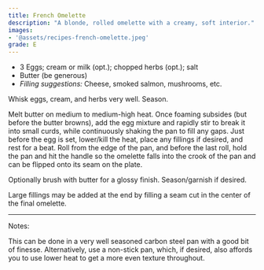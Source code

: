 ```yaml
---
title: French Omelette
description: "A blonde, rolled omelette with a creamy, soft interior."
images:
- '@assets/recipes-french-omelette.jpeg'
grade: E
---
```


- 3 Eggs; cream or milk (opt.); chopped herbs (opt.); salt
- Butter (be generous)
- *Filling suggestions:* Cheese, smoked salmon, mushrooms, etc.

Whisk eggs, cream, and herbs very well. Season.

Melt butter on medium to medium-high heat. Once foaming subsides (but before the butter browns), add the egg mixture and rapidly stir to break it into small curds, while continuously shaking the pan to fill any gaps. Just before the egg is set, lower/kill the heat, place any fillings if desired, and rest for a beat. Roll from the edge of the pan, and before the last roll, hold the pan and hit the handle so the omelette falls into the crook of the pan and can be flipped onto its seam on the plate.

Optionally brush with butter for a glossy finish. Season/garnish if desired.

Large fillings may be added at the end by filling a seam cut in the center
of the final omelette.

***

Notes:

This can be done in a very well seasoned carbon steel pan with a good bit of finesse. Alternatively, use a non-stick pan, which, if desired, also affords you to use lower heat to get a more even texture throughout.